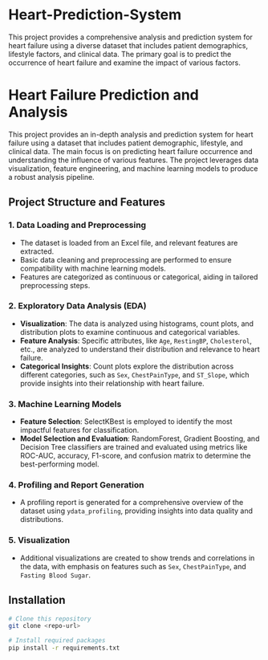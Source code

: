# Heart-Prediction-System
This project provides a comprehensive analysis and prediction system for heart failure using a diverse dataset that includes patient demographics, lifestyle factors, and clinical data. The primary goal is to predict the occurrence of heart failure and examine the impact of various factors. 
# Heart Failure Prediction and Analysis

This project provides an in-depth analysis and prediction system for heart failure using a dataset that includes patient demographic, lifestyle, and clinical data. The main focus is on predicting heart failure occurrence and understanding the influence of various features. The project leverages data visualization, feature engineering, and machine learning models to produce a robust analysis pipeline.

## Project Structure and Features

### 1. Data Loading and Preprocessing
- The dataset is loaded from an Excel file, and relevant features are extracted.
- Basic data cleaning and preprocessing are performed to ensure compatibility with machine learning models.
- Features are categorized as continuous or categorical, aiding in tailored preprocessing steps.

### 2. Exploratory Data Analysis (EDA)
- **Visualization**: The data is analyzed using histograms, count plots, and distribution plots to examine continuous and categorical variables.
- **Feature Analysis**: Specific attributes, like `Age`, `RestingBP`, `Cholesterol`, etc., are analyzed to understand their distribution and relevance to heart failure.
- **Categorical Insights**: Count plots explore the distribution across different categories, such as `Sex`, `ChestPainType`, and `ST_Slope`, which provide insights into their relationship with heart failure.

### 3. Machine Learning Models
- **Feature Selection**: SelectKBest is employed to identify the most impactful features for classification.
- **Model Selection and Evaluation**: RandomForest, Gradient Boosting, and Decision Tree classifiers are trained and evaluated using metrics like ROC-AUC, accuracy, F1-score, and confusion matrix to determine the best-performing model.

### 4. Profiling and Report Generation
- A profiling report is generated for a comprehensive overview of the dataset using `ydata_profiling`, providing insights into data quality and distributions.

### 5. Visualization
- Additional visualizations are created to show trends and correlations in the data, with emphasis on features such as `Sex`, `ChestPainType`, and `Fasting Blood Sugar`.

## Installation

```bash
# Clone this repository
git clone <repo-url>

# Install required packages
pip install -r requirements.txt
